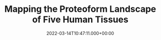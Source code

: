 ---
number: 11
title: Mapping the Proteoform Landscape of Five Human Tissues
date: '2022-03-14T10:47:11.000+00:00'
journal: J. Proteome Res.
authors: Drown, B. S., Jooß, K., Melani, R.D., Lloyd-Jones, C., Camarillo, J.M. and Kelleher, N.L.
year: 2022
pages: 1299-1310
vol: 21
link: https://doi.org/10.1021/acs.jproteome.2c00034

---